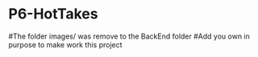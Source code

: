 # P6-HotTakes
#The folder images/ was remove to the BackEnd folder
#Add you own in purpose to make work this project
